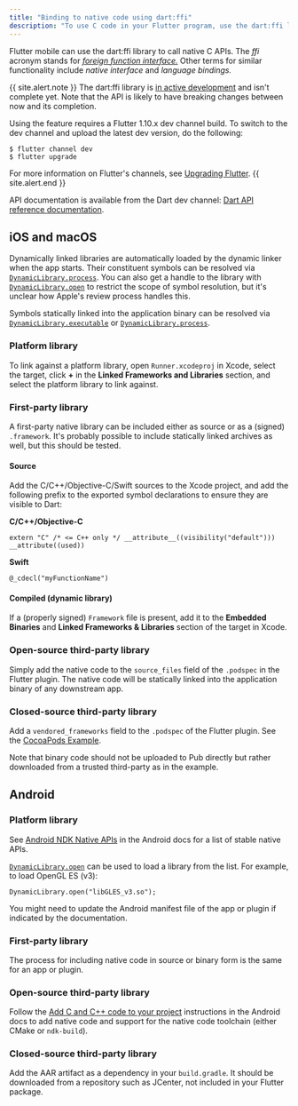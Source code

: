 ```yaml
---
title: "Binding to native code using dart:ffi"
description: "To use C code in your Flutter program, use the dart:ffi library (currently in preview)."
---
```


Flutter mobile can use the dart:ffi library
to call native C APIs. The _ffi_ acronym stands for
[_foreign function interface._][FFI]
Other terms for similar functionality include
_native interface_ and _language bindings._

{{ site.alert.note }}
  The dart:ffi library is [in active development][ffi issue]
  and isn't complete yet. Note that the API is likely to have
  breaking changes between now and its completion.

  Using the feature requires a Flutter 1.10.x
  dev channel build. To switch to the dev channel and
  upload the latest dev version, do the following:

  ```terminal
  $ flutter channel dev
  $ flutter upgrade
  ```
  For more information on Flutter's channels,
  see [Upgrading Flutter][].
{{ site.alert.end }}

API documentation is available from the Dart dev channel:
[Dart API reference documentation][].

## iOS and macOS

Dynamically linked libraries are automatically loaded by
the dynamic linker when the app starts. Their constituent
symbols can be resolved via [`DynamicLibrary.process`][].
You can also get a handle to the library with
[`DynamicLibrary.open`][] to restrict the scope of
symbol resolution, but it's unclear how Apple's
review process handles this.

Symbols statically linked into the application binary
can be resolved via [`DynamicLibrary.executable`][] or
[`DynamicLibrary.process`][].

### Platform library

To link against a platform library,
open `Runner.xcodeproj` in Xcode, select the target,
click **+** in the **Linked Frameworks and Libraries**
section, and select the platform library to link against.

### First-party library

A first-party native library can be included either as
source or as a (signed) `.framework`.
It's probably possible to include statically linked
archives as well, but this should be tested.

#### Source

Add the C/C++/Objective-C/Swift sources to the Xcode
project, and add the following prefix to the exported
symbol declarations to ensure they are visible to Dart:

**C/C++/Objective-C**

```
extern "C" /* <= C++ only */ __attribute__((visibility("default"))) __attribute((used))
```

**Swift**

```
@_cdecl("myFunctionName")
```

#### Compiled (dynamic library)

If a (properly signed) `Framework` file is present,
add it to the **Embedded Binaries** and
**Linked Frameworks & Libraries** section of the
target in Xcode.

### Open-source third-party library

Simply add the native code to the `source_files`
field of the `.podspec` in the Flutter plugin.
The native code will be statically linked into
the application binary of any downstream app.

### Closed-source third-party library

Add a `vendored_frameworks` field to the `.podspec`
of the Flutter plugin. See the [CocoaPods Example][].

Note that binary code should not be uploaded to
Pub directly but rather downloaded from a trusted
third-party as in the example.

## Android

### Platform library

See [Android NDK Native APIs][] in the
Android docs for a list of stable native APIs.

[`DynamicLibrary.open`][] can be used to load
a library from the list.
For example, to load OpenGL ES (v3):

```
DynamicLibrary.open("libGLES_v3.so");
```

You might need to update the Android manifest
file of the app or plugin if indicated by
the documentation.

### First-party library

The process for including native code in source
or binary form is the same for an app or plugin.

### Open-source third-party library

Follow the [Add C and C++ code to your project][]
instructions in the Android docs to
add native code and support for the native
code toolchain (either CMake or `ndk-build`).

### Closed-source third-party library

Add the AAR artifact as a dependency in your `build.gradle`.
It should be downloaded from a repository such as JCenter,
not included in your Flutter package.


[Add C and C++ code to your project]: {{site.android-dev}}/studio/projects/add-native-code
[Android NDK Native APIs]: {{site.android-dev}}/ndk/guides/stable_apis
[CocoaPods Example]: {{site.github}}/CocoaPods/CocoaPods/blob/master/examples/Vendored%20Framework%20Example/Example%20Pods/VendoredFrameworkExample.podspec
[Dart API reference documentation]: {{site.dart-api}}/dev/
[`DynamicLibrary.executable`]: {{site.dart-api}}/dev/dart-ffi/DynamicLibrary/DynamicLibrary.executable.html
[`DynamicLibrary.open`]: {{site.dart-api}}/dev/dart-ffi/DynamicLibrary/DynamicLibrary.open.html
[`DynamicLibrary.process`]: {{site.dart-api}}/dev/dart-ffi/DynamicLibrary/DynamicLibrary.process.html
[FFI]: https://en.wikipedia.org/wiki/Foreign_function_interface
[ffi issue]: {{site.github}}/dart-lang/sdk/issues/34452
[Upgrading Flutter]: /docs/development/tools/sdk/upgrading


